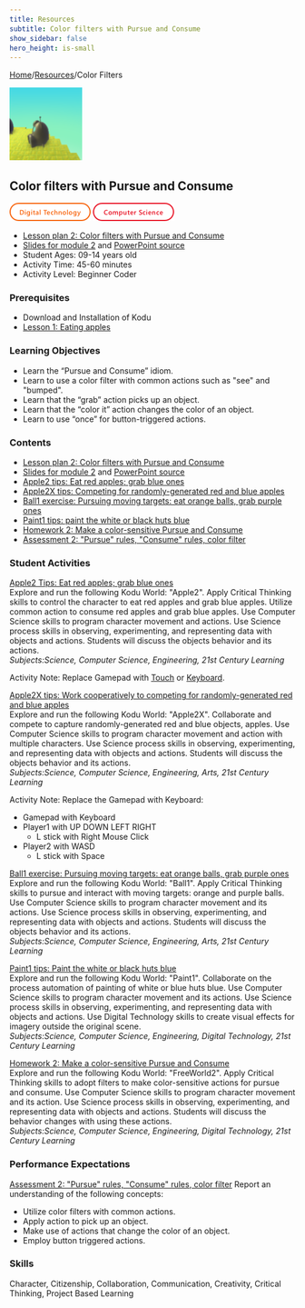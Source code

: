 ```yaml
---
title: Resources
subtitle: Color filters with Pursue and Consume 
show_sidebar: false
hero_height: is-small
---
```


[Home](..)/[Resources](.)/Color Filters

[![](color_filters.png)](https://www.kodugamelab.com/worlds/#XFnWuvNzkEO3-xiEyOzzhA==)

## Color filters with Pursue and Consume 
![Digital Technology](dt.png) ![Computer Science](cs.png)

* [Lesson plan 2: Color filters with Pursue and Consume](https://www.cs.cmu.edu/~dst/Kodu/Curriculum/modules/02/lesson2.pdf)
* [Slides for module 2](https://www.cs.cmu.edu/~dst/Kodu/Curriculum/modules/02/slides2.pdf) and [PowerPoint source](https://www.cs.cmu.edu/~dst/Kodu/Curriculum/modules/02/slides2.pptx)
* Student Ages: 09-14 years old
* Activity Time: 45-60 minutes
* Activity Level: Beginner Coder

### Prerequisites
* Download and Installation of Kodu
* [Lesson 1: Eating apples](eating_apples)

### Learning Objectives 
* Learn the “Pursue and Consume” idiom.
* Learn to use a color filter with common actions such as "see" and "bumped".
* Learn that the “grab” action picks up an object.
* Learn that the “color it” action changes the color of an object.
* Learn to use “once” for button-triggered actions.

### Contents
* [Lesson plan 2: Color filters with Pursue and Consume](https://www.cs.cmu.edu/~dst/Kodu/Curriculum/modules/02/lesson2.pdf)
* [Slides for module 2](<https://www.cs.cmu.edu/~dst/Kodu/Curriculum/modules/02/slides2.pdf>) and [PowerPoint source](<https://www.cs.cmu.edu/~dst/Kodu/Curriculum/modules/02/slides2.pptx>)
* [Apple2 tips: Eat red apples; grab blue ones](https://www.cs.cmu.edu/~dst/Kodu/Curriculum/modules/02/02-apple2-tips.pdf)
* [Apple2X tips: Competing for randomly-generated red and blue apples](https://www.cs.cmu.edu/~dst/Kodu/Curriculum/modules/02/02-apple2x-tips.pdf)
* [Ball1 exercise: Pursuing moving targets: eat orange balls, grab purple ones](https://www.cs.cmu.edu/~dst/Kodu/Curriculum/modules/02/02-ball1.pdf)
* [Paint1 tips: paint the white or black huts blue](https://www.cs.cmu.edu/~dst/Kodu/Curriculum/modules/02/02-paint1-tips.pdf)
* [Homework 2: Make a color-sensitive Pursue and Consume](https://www.cs.cmu.edu/~dst/Kodu/SouthFayette/hw2.pdf)
* [Assessment 2: "Pursue" rules, "Consume" rules, color filter](https://www.cs.cmu.edu/~dst/Kodu/Curriculum/modules/02/questionnaire2.pdf)

### Student Activities
[Apple2 Tips: Eat red apples; grab blue ones](https://www.cs.cmu.edu/~dst/Kodu/Curriculum/modules/02/02-apple2-tips.pdf)<br>
Explore and run the following Kodu World: "Apple2". Apply Critical Thinking skills to control the character to eat red apples and grab blue apples. Utilize common action to consume red apples and grab blue apples. Use Computer Science skills to program character movement and actions. Use Science process skills in observing, experimenting, and representing data with objects and actions. Students will discuss the objects behavior and its actions.<br>
*Subjects:Science, Computer Science, Engineering, 21st Century Learning*

Activity Note: Replace Gamepad with [Touch](https://www.youtube.com/watch?v=vrC6DpueYpQ&t=14s) or [Keyboard](https://www.youtube.com/watch?v=pAaSuV09CXU). 

[Apple2X tips: Work cooperatively to competing for randomly-generated red and blue apples](https://www.cs.cmu.edu/~dst/Kodu/Curriculum/modules/02/02-apple2x-tips.pdf)<br>
Explore and run the following Kodu World: "Apple2X". Collaborate and compete to capture randomly-generated red and blue objects, apples. Use Computer Science skills to program character movement and action with multiple characters. Use Science process skills in observing, experimenting, and representing data with objects and actions. Students will discuss the objects behavior and its actions.<br>
*Subjects:Science, Computer Science, Engineering, Arts, 21st Century Learning*

Activity Note: Replace the Gamepad with Keyboard:

* Gamepad with Keyboard
* Player1 with UP DOWN LEFT RIGHT
  * L stick with Right Mouse Click
* Player2 with WASD
  * L stick with Space

[Ball1 exercise: Pursuing moving targets: eat orange balls, grab purple ones](https://www.cs.cmu.edu/~dst/Kodu/Curriculum/modules/02/02-ball1.pdf)<br>
Explore and run the following Kodu World: "Ball1". Apply Critical Thinking skills to pursue and interact with moving targets: orange and purple balls. Use Computer Science skills to program character movement and its actions. Use Science process skills in observing, experimenting, and representing data with objects and actions. Students will discuss the objects behavior and its actions.<br>
*Subjects:Science, Computer Science, Engineering, Arts, 21st Century Learning*

[Paint1 tips: Paint the white or black huts blue](https://www.cs.cmu.edu/~dst/Kodu/Curriculum/modules/02/02-paint1-tips.pdf)<br>
Explore and run the following Kodu World: "Paint1". Collaborate on the process automation of painting of white or blue huts blue. Use Computer Science skills to program character movement and its actions. Use Science process skills in observing, experimenting, and representing data with objects and actions. Use Digital Technology skills to create visual effects for imagery outside the original scene.<br>
*Subjects:Science, Computer Science, Engineering, Digital Technology, 21st Century Learning*

[Homework 2: Make a color-sensitive Pursue and Consume](https://www.cs.cmu.edu/~dst/Kodu/SouthFayette/hw2.pdf)<br> 
Explore and run the following Kodu World: "FreeWorld2".  Apply Critical Thinking skills to adopt filters to make color-sensitive actions for pursue and consume. Use Computer Science skills to program character movement and its action. Use Science process skills in observing, experimenting, and representing data with objects and actions. Students will discuss the behavior changes with using these actions.<br>
*Subjects:Science, Computer Science, Engineering, Digital Technology, 21st Century Learning* 

### Performance Expectations
[Assessment 2: "Pursue" rules, "Consume" rules, color filter](https://www.cs.cmu.edu/~dst/Kodu/Curriculum/modules/02/questionnaire2.pdf) Report an understanding of the following concepts: 

* Utilize color filters with common actions.
* Apply action to pick up an object.
* Make use of actions that change the color of an object.
* Employ button triggered actions.

### Skills
Character,
Citizenship,
Collaboration,
Communication,
Creativity,
Critical Thinking,
Project Based Learning

    
